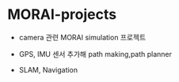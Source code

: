 # MORAI-projects

- camera 관련 MORAI simulation 프로젝트


- GPS, IMU 센서 추가해 path making,path planner

- SLAM, Navigation
